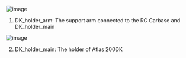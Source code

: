 ![image](https://user-images.githubusercontent.com/31644724/116766929-efbfeb00-a9e1-11eb-9da3-64b61a411e79.png)

1. DK_holder_arm: The support arm connected to the RC Carbase and DK_holder_main

![image](https://user-images.githubusercontent.com/31644724/116766991-462d2980-a9e2-11eb-8902-dc53cdcbf456.png)

2. DK_holder_main: The holder of Atlas 200DK 
